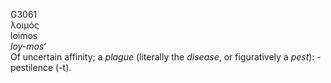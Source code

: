 <body>
  <p>G3061<br>  λοιμός  <br> loimos  <br><i>loy-mos‘ </i><br>Of uncertain affinity; a <i>plague</i> (literally the <i>disease</i>, or figuratively a <i>pest</i>): - pestilence (-t).<br></p>
 </body>